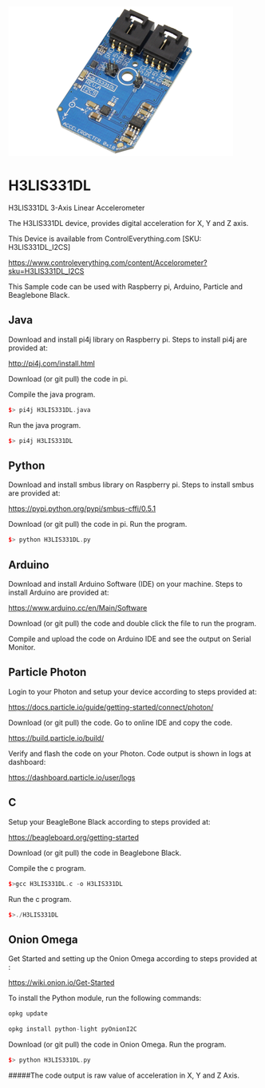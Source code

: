 [![H3LIS331DL](H3LIS331DL_I2CS.png)](https://www.controleverything.com/content/Accelorometer?sku=H3LIS331DL_I2CS)
# H3LIS331DL
H3LIS331DL 3-Axis Linear Accelerometer

The H3LIS331DL device, provides digital acceleration for X, Y and Z axis.

This Device is available from ControlEverything.com [SKU: H3LIS331DL_I2CS]

https://www.controleverything.com/content/Accelorometer?sku=H3LIS331DL_I2CS

This Sample code can be used with Raspberry pi, Arduino, Particle and Beaglebone Black.

## Java
Download and install pi4j library on Raspberry pi. Steps to install pi4j are provided at:

http://pi4j.com/install.html

Download (or git pull) the code in pi.

Compile the java program.
```cpp
$> pi4j H3LIS331DL.java
```

Run the java program.
```cpp
$> pi4j H3LIS331DL
```

## Python
Download and install smbus library on Raspberry pi. Steps to install smbus are provided at:

https://pypi.python.org/pypi/smbus-cffi/0.5.1

Download (or git pull) the code in pi. Run the program.

```cpp
$> python H3LIS331DL.py
```

## Arduino
Download and install Arduino Software (IDE) on your machine. Steps to install Arduino are provided at:

https://www.arduino.cc/en/Main/Software

Download (or git pull) the code and double click the file to run the program.

Compile and upload the code on Arduino IDE and see the output on Serial Monitor.


## Particle Photon

Login to your Photon and setup your device according to steps provided at:

https://docs.particle.io/guide/getting-started/connect/photon/

Download (or git pull) the code. Go to online IDE and copy the code.

https://build.particle.io/build/

Verify and flash the code on your Photon. Code output is shown in logs at dashboard:

https://dashboard.particle.io/user/logs


## C

Setup your BeagleBone Black according to steps provided at:

https://beagleboard.org/getting-started

Download (or git pull) the code in Beaglebone Black.

Compile the c program.
```cpp
$>gcc H3LIS331DL.c -o H3LIS331DL
```
Run the c program.
```cpp
$>./H3LIS331DL
```

## Onion Omega

Get Started and setting up the Onion Omega according to steps provided at :

https://wiki.onion.io/Get-Started

To install the Python module, run the following commands:
```cpp
opkg update
```
```cpp
opkg install python-light pyOnionI2C
```

Download (or git pull) the code in Onion Omega. Run the program.

```cpp
$> python H3LIS331DL.py
```
#####The code output is raw value of acceleration in X, Y and Z Axis.
